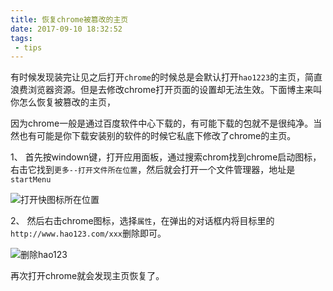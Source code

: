 ```yaml
---
title: 恢复chrome被篡改的主页
date: 2017-09-10 18:32:52
tags:
 - tips
---
```


有时候发现装完让见之后打开`chrome`的时候总是会默认打开`hao1223`的主页，简直浪费浏览器资源。但是去修改chrome打开页面的设置却无法生效。下面博主来叫你怎么恢复被篡改的主页，

因为chrome一般是通过百度软件中心下载的，有可能下载的包就不是很纯净。当然也有可能是你下载安装别的软件的时候它私底下修改了chrome的主页。

1、 首先按windown键，打开应用面板，通过搜索chrom找到chrome启动图标，右击它找到`更多--打开文件所在位置`，然后就会打开一个文件管理器，地址是`startMenu`

![打开快图标所在位置](https://fs.andylistudio.com/blog/post20170910_01.png/default)

2、 然后右击chrome图标，选择`属性`，在弹出的对话框内将目标里的`http://www.hao123.com/xxx`删除即可。

![删除hao123](https://fs.andylistudio.com/blog/post20170910_02.png/default)

再次打开chrome就会发现主页恢复了。
